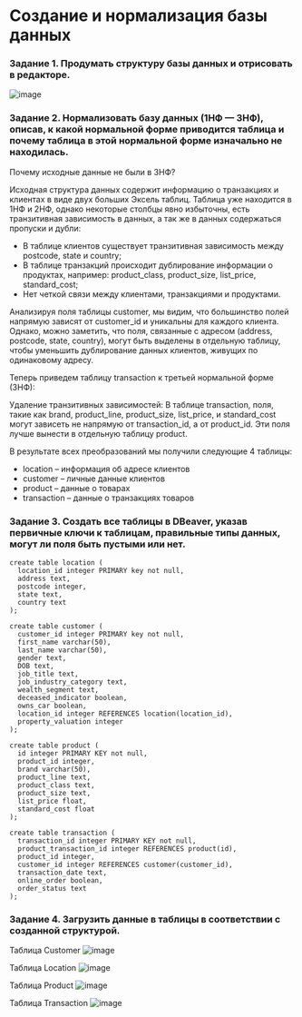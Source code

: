 # Создание и нормализация базы данных

### Задание 1. Продумать структуру базы данных и отрисовать в редакторе.

![image](https://github.com/user-attachments/assets/d5febf6f-8d23-4d8e-a360-22fbe3bede03)

### Задание 2. Нормализовать базу данных (1НФ — 3НФ), описав, к какой нормальной форме приводится таблица и почему таблица в этой нормальной форме изначально не находилась.

Почему исходные данные не были в 3НФ?

Исходная структура данных содержит информацию о транзакциях и клиентах в виде двух больших Эксель таблиц. Таблица уже находится в 1НФ и 2НФ, однако некоторые столбцы явно избыточны, 
есть транзитивная зависимость в данных, а так же в данных содержаться пропуски и дубли:

- В таблице клиентов существует транзитивная зависимость между postcode, state и country;
- В таблице транзакций происходит дублирование информации о продуктах, например: product_class, product_size, list_price, standard_cost;
- Нет четкой связи между клиентами, транзакциями и продуктами.

Анализируя поля таблицы customer, мы видим, что большинство полей напрямую зависят от customer_id и уникальны для каждого клиента. Однако, можно заметить, что поля, связанные 
с адресом (address, postcode, state, country), могут быть выделены в отдельную таблицу, чтобы уменьшить дублирование данных клиентов, живущих по одинаковому адресу.

Теперь приведем таблицу transaction к третьей нормальной форме (3НФ):

Удаление транзитивных зависимостей: В таблице transaction, поля, такие как brand, product_line, product_size, list_price, и standard_cost могут зависеть не напрямую 
от transaction_id, а от product_id. Эти поля лучше вынести в отдельную таблицу product.

В результате всех преобразований мы получили следующие 4 таблицы:

- location – информация об адресе клиентов
- customer – личные данные клиентов
- product – данные о товарах
- transaction – данные о транзакциях товаров


### Задание 3. Создать все таблицы в DBeaver, указав первичные ключи к таблицам, правильные типы данных, могут ли поля быть пустыми или нет.

```postgresql
create table location (
  location_id integer PRIMARY key not null,
  address text,
  postcode integer,
  state text,
  country text
);

create table customer (
  customer_id integer PRIMARY key not null,
  first_name varchar(50),
  last_name varchar(50),
  gender text,
  DOB text,
  job_title text,
  job_industry_category text,
  wealth_segment text,
  deceased_indicator boolean,
  owns_car boolean,
  location_id integer REFERENCES location(location_id),
  property_valuation integer
);

create table product (
  id integer PRIMARY KEY not null,
  product_id integer,
  brand varchar(50),
  product_line text,
  product_class text,
  product_size text,
  list_price float,
  standard_cost float
);

create table transaction (
  transaction_id integer PRIMARY KEY not null,
  product_transaction_id integer REFERENCES product(id),
  product_id integer,
  customer_id integer REFERENCES customer(customer_id),
  transaction_date text,
  online_order boolean,
  order_status text
);

```

### Задание 4. Загрузить данные в таблицы в соответствии с созданной структурой.

Таблица Customer
![image](https://github.com/user-attachments/assets/a51489d0-f429-4f4f-9549-9bea0d2dd841)

Таблица Location
![image](https://github.com/user-attachments/assets/11165ee2-aa45-490d-97bd-fb073e1c62a0)

Таблица Product
![image](https://github.com/user-attachments/assets/4d75cd03-efe6-4d7a-905a-467071cd58f7)

Таблица Transaction
![image](https://github.com/user-attachments/assets/1828feb7-2afc-4757-97d6-bc586218b452)

